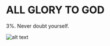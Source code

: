 # ALL GLORY TO GOD

3%. Never doubt yourself. 

![alt text](https://a.espncdn.com/combiner/i?img=/i/headshots/nba/players/full/3138160.png)
